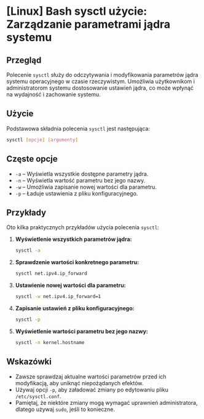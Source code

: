 # [Linux] Bash sysctl użycie: Zarządzanie parametrami jądra systemu

## Przegląd
Polecenie `sysctl` służy do odczytywania i modyfikowania parametrów jądra systemu operacyjnego w czasie rzeczywistym. Umożliwia użytkownikom i administratorom systemu dostosowanie ustawień jądra, co może wpłynąć na wydajność i zachowanie systemu.

## Użycie
Podstawowa składnia polecenia `sysctl` jest następująca:

```bash
sysctl [opcje] [argumenty]
```

## Częste opcje
- `-a` – Wyświetla wszystkie dostępne parametry jądra.
- `-n` – Wyświetla wartość parametru bez jego nazwy.
- `-w` – Umożliwia zapisanie nowej wartości dla parametru.
- `-p` – Ładuje ustawienia z pliku konfiguracyjnego.

## Przykłady
Oto kilka praktycznych przykładów użycia polecenia `sysctl`:

1. **Wyświetlenie wszystkich parametrów jądra:**
   ```bash
   sysctl -a
   ```

2. **Sprawdzenie wartości konkretnego parametru:**
   ```bash
   sysctl net.ipv4.ip_forward
   ```

3. **Ustawienie nowej wartości dla parametru:**
   ```bash
   sysctl -w net.ipv4.ip_forward=1
   ```

4. **Zapisanie ustawień z pliku konfiguracyjnego:**
   ```bash
   sysctl -p
   ```

5. **Wyświetlenie wartości parametru bez jego nazwy:**
   ```bash
   sysctl -n kernel.hostname
   ```

## Wskazówki
- Zawsze sprawdzaj aktualne wartości parametrów przed ich modyfikacją, aby uniknąć niepożądanych efektów.
- Używaj opcji `-p`, aby załadować zmiany po edytowaniu pliku `/etc/sysctl.conf`.
- Pamiętaj, że niektóre zmiany mogą wymagać uprawnień administratora, dlatego używaj `sudo`, jeśli to konieczne.